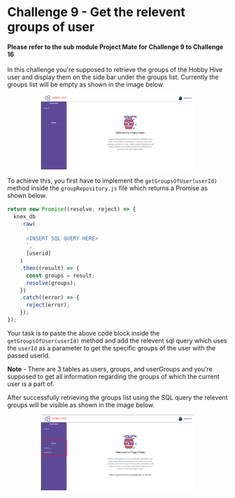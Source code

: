 # Challenge 9 - Get the relevent groups of user

#### Please refer to the sub module Project Mate for Challenge 9 to Challenge 16 

In this challenge you're supposed to retrieve the groups of the Hobby Hive user and display them on the side bar under the groups list. Currently the groups list will be empty as shown in the image below.

<p align="center">
  <img src="./images/5a.png" width="350px">
</p>

To achieve this, you first have to implement the `getGroupsOfUser(userId)` method inside the `groupRepository.js` file which returns a Promise as shown below.
```javascript
return new Promise((resolve, reject) => {
  knex_db
    .raw(
      `
      <INSERT SQL QUERY HERE>
      `,
      [userid]
    )
    .then((result) => {
      const groups = result;
      resolve(groups);
    })
    .catch((error) => {
      reject(error);
    });
});
```

Your task is to paste the above code block inside the `getGroupsOfUser(userId)` method and add the relevent sql query which uses the `userId` as a parameter to get the specific groups of the user with the passed userId.

**Note** - There are 3 tables as users, groups, and userGroups and you're supposed to get all information regarding the groups of which the current user is a part of.

After successfully retrieving the groups list using the SQL query the relevent groups will be visible as shown in the image below.

<p align="center">
  <img src="./images/5b.png" width="350px">
</p>